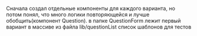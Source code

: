 Сначала создал отдельные компоненты для каждого варианта, но потом понял, что много логики повторяющейся и лучше обобщить(компонент Question). в папке QuestionForm лежит первый вариант
в массиве из файла lib/questionList список шаблонов для тестов